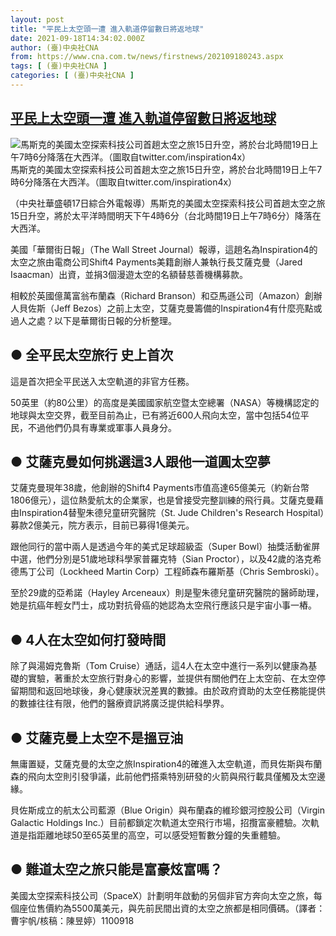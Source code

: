 ```yaml
---
layout: post
title: "平民上太空頭一遭 進入軌道停留數日將返地球"
date: 2021-09-18T14:34:02.000Z
author: (臺)中央社CNA
from: https://www.cna.com.tw/news/firstnews/202109180243.aspx
tags: [ (臺)中央社CNA ]
categories: [ (臺)中央社CNA ]
---
```

<!--1631975642000-->
[平民上太空頭一遭 進入軌道停留數日將返地球](https://www.cna.com.tw/news/firstnews/202109180243.aspx)
------

<div>
<div class="fullPic"><div class="floatImg center"><div class="BGimgWrap" style="--aspect-ratio:2000/1116;"><picture><source media="(max-width: 414px)" srcset="https://imgcdn.cna.com.tw/www/WebPhotos/800/20210918/2000x1116_0978752113050.jpg"><source media="(min-width: 413px)" srcset="https://imgcdn.cna.com.tw/www/WebPhotos/1024/20210918/2000x1116_0978752113050.jpg"><img src="https://images.weserv.nl/?url=imgcdn.cna.com.tw/www/WebPhotos/800/20210918/2000x1116_0978752113050.jpg" alt="馬斯克的美國太空探索科技公司首趟太空之旅15日升空，將於台北時間19日上午7時6分降落在大西洋。（圖取自twitter.com/inspiration4x）" srcset="https://imgcdn.cna.com.tw/www/WebPhotos/800/20210918/2000x1116_0978752113050.jpg 414w, https://imgcdn.cna.com.tw/www/WebPhotos/1024/20210918/2000x1116_0978752113050.jpg 1024w"></picture></div><div class="picinfo">馬斯克的美國太空探索科技公司首趟太空之旅15日升空，將於台北時間19日上午7時6分降落在大西洋。（圖取自twitter.com/inspiration4x）</div></div></div><div></div><div class="paragraph"><p>（中央社華盛頓17日綜合外電報導）馬斯克的美國太空探索科技公司首趟太空之旅15日升空，將於太平洋時間明天下午4時6分（台北時間19日上午7時6分）降落在大西洋。</p><p>美國「華爾街日報」（The Wall Street Journal）報導，這趟名為Inspiration4的太空之旅由電商公司Shift4 Payments美籍創辦人兼執行長艾薩克曼（Jared Isaacman）出資，並捐3個漫遊太空的名額替慈善機構募款。</p><p>相較於英國億萬富翁布蘭森（Richard Branson）和亞馬遜公司（Amazon）創辦人貝佐斯（Jeff Bezos）之前上太空，艾薩克曼籌備的Inspiration4有什麼亮點或過人之處？以下是華爾街日報的分析整理。</p><h2>● 全平民太空旅行 史上首次</h2><p>這是首次把全平民送入太空軌道的非官方任務。</p><p>50英里（約80公里）的高度是美國國家航空暨太空總署（NASA）等機構認定的地球與太空交界，截至目前為止，已有將近600人飛向太空，當中包括54位平民，不過他們仍具有專業或軍事人員身分。</p><h2>● 艾薩克曼如何挑選這3人跟他一道圓太空夢</h2><p>艾薩克曼現年38歲，他創辦的Shift4 Payments市值高達65億美元（約新台幣1806億元），這位熱愛航太的企業家，也是曾接受完整訓練的飛行員。艾薩克曼藉由Inspiration4替聖朱德兒童研究醫院（St. Jude Children's Research Hospital）募款2億美元，院方表示，目前已募得1億美元。</p><p>跟他同行的當中兩人是透過今年的美式足球超級盃（Super Bowl）抽獎活動雀屏中選，他們分別是51歲地球科學家普羅克特（Sian Proctor），以及42歲的洛克希德馬丁公司（Lockheed Martin Corp）工程師森布羅斯基（Chris Sembroski）。</p><p>至於29歲的亞希諾（Hayley Arceneaux）則是聖朱德兒童研究醫院的醫師助理，她是抗癌年輕女鬥士，成功對抗骨癌的她認為太空飛行應該只是宇宙小事一樁。</p><h2>● 4人在太空如何打發時間</h2><p>除了與湯姆克魯斯（Tom Cruise）通話，這4人在太空中進行一系列以健康為基礎的實驗，著重於太空旅行對身心的影響，並提供有關他們在上太空前、在太空停留期間和返回地球後，身心健康狀況差異的數據。由於政府資助的太空任務能提供的數據往往有限，他們的醫療資訊將廣泛提供給科學界。</p><h2>● 艾薩克曼上太空不是搵豆油</h2><p>無庸置疑，艾薩克曼的太空之旅Inspiration4的確進入太空軌道，而貝佐斯與布蘭森的飛向太空則引發爭議，此前他們搭乘特別研發的火箭與飛行載具僅觸及太空邊緣。</p><p>貝佐斯成立的航太公司藍源（Blue Origin）與布蘭森的維珍銀河控股公司（Virgin Galactic Holdings Inc.）目前都鎖定次軌道太空飛行市場，招攬富豪體驗。次軌道是指距離地球50至65英里的高空，可以感受短暫數分鐘的失重體驗。</p><h2>● 難道太空之旅只能是富豪炫富嗎？</h2><p>美國太空探索科技公司（SpaceX）計劃明年啟動的另個非官方奔向太空之旅，每個座位售價約為5500萬美元，與先前民間出資的太空之旅都是相同價碼。（譯者：曹宇帆/核稿：陳昱婷）1100918</p></div>
</div>
